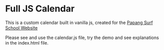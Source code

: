 # Full JS Calendar

This is a custom calendar built in vanilla js, created for the [Papang Surf School Website](https://papangsurfschool.fr "Website's Homepage")

Please see and use the calendar.js file, try the demo and see explanations in the index.html file.
